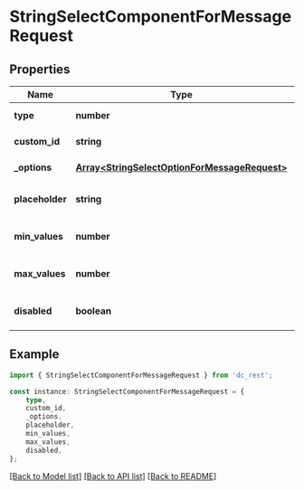 # StringSelectComponentForMessageRequest


## Properties

Name | Type | Description | Notes
------------ | ------------- | ------------- | -------------
**type** | **number** |  | [default to undefined]
**custom_id** | **string** |  | [default to undefined]
**_options** | [**Array&lt;StringSelectOptionForMessageRequest&gt;**](StringSelectOptionForMessageRequest.md) |  | [default to undefined]
**placeholder** | **string** |  | [optional] [default to undefined]
**min_values** | **number** |  | [optional] [default to undefined]
**max_values** | **number** |  | [optional] [default to undefined]
**disabled** | **boolean** |  | [optional] [default to undefined]

## Example

```typescript
import { StringSelectComponentForMessageRequest } from 'dc_rest';

const instance: StringSelectComponentForMessageRequest = {
    type,
    custom_id,
    _options,
    placeholder,
    min_values,
    max_values,
    disabled,
};
```

[[Back to Model list]](../README.md#documentation-for-models) [[Back to API list]](../README.md#documentation-for-api-endpoints) [[Back to README]](../README.md)
